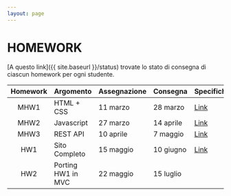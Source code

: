 ```yaml
---
layout: page
---
```


# HOMEWORK

[A questo link]({{ site.baseurl }}/status) trovate lo stato di consegna di ciascun homework per ogni studente.

| Homework | Argomento          | Assegnazione    | Consegna       | Specifiche   |
| :-------:| ------------------ | --------------- | ---------------|-------------- |
| MHW1     | HTML + CSS         | 11 marzo    | 28 marzo  | [Link](mhw1) |
| MHW2     | Javascript         | 27 marzo    | 14 aprile | [Link](mhw2) | 
| MHW3     | REST API           | 10 aprile    | 7 maggio  | [Link](mhw3) |
| HW1      | Sito Completo      | 15 maggio   | 10 giugno  | [Link](hw1) |
| HW2      | Porting HW1 in MVC | 22 maggio   | 15 luglio | 
